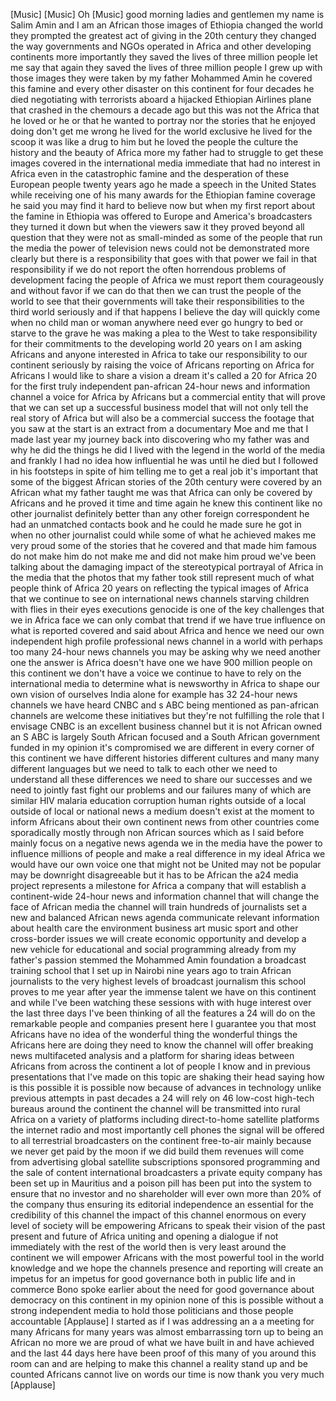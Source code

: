 
[Music]
[Music]
Oh
[Music]
good morning ladies and gentlemen my
name is Salim Amin and I am an African
those images of Ethiopia changed the
world
they prompted the greatest act of giving
in the 20th century they changed the way
governments and NGOs operated in Africa
and other developing continents more
importantly they saved the lives of
three million people let me say that
again they saved the lives of three
million people I grew up with those
images they were taken by my father
Mohammed Amin he covered this famine and
every other disaster on this continent
for four decades he died negotiating
with terrorists aboard a hijacked
Ethiopian Airlines plane that crashed in
the chemours
a decade ago but this was not the Africa
that he loved or he or that he wanted to
portray nor the stories that he enjoyed
doing don&#39;t get me wrong he lived for
the world exclusive he lived for the
scoop it was like a drug to him but he
loved the people the culture the history
and the beauty of Africa more my father
had to struggle to get these images
covered in the international media
immediate that had no interest in Africa
even in the catastrophic famine and the
desperation of these European people
twenty years ago he made a speech in the
United States while receiving one of his
many awards for the Ethiopian famine
coverage he said you may find it hard to
believe now but when my first report
about the famine in Ethiopia was offered
to Europe and America&#39;s broadcasters
they turned it down but when the viewers
saw it they proved beyond all question
that they were not as small-minded as
some of the people that run the media
the power of television news could not
be demonstrated more clearly
but there is a responsibility that goes
with that power we fail in that
responsibility if we do not report the
often horrendous problems of development
facing the people of Africa we must
report them courageously and without
favor if we can do that then we can
trust the people of the world to see
that their governments will take their
responsibilities to the third world
seriously and if that happens I believe
the day will quickly come when no child
man or woman anywhere need ever go
hungry to bed
or starve to the grave he was making a
plea to the West to take responsibility
for their commitments to the developing
world 20 years on I am asking Africans
and anyone interested in Africa to take
our responsibility to our continent
seriously by raising the voice of
Africans reporting on Africa for
Africans I would like to share a vision
a dream it&#39;s called a 20 for Africa 20
for the first truly independent
pan-african 24-hour news and information
channel a voice for Africa by Africans
but a commercial entity that will prove
that we can set up a successful business
model that will not only tell the real
story of Africa but will also be a
commercial success the footage that you
saw at the start is an extract from a
documentary Moe and me that I made last
year my journey back into discovering
who my father was and why he did the
things he did I lived with the legend in
the world of the media and frankly I had
no idea how influential he was until he
died but I followed in his footsteps
in spite of him telling me to get a real
job it&#39;s important that some of the
biggest African stories of the 20th
century were covered by an African what
my father taught me was that Africa can
only be covered by Africans and he
proved it time and time again he knew
this continent like no other journalist
definitely better than any other foreign
correspondent he had an unmatched
contacts book
and he could he made sure he got in when
no other journalist could while some of
what he achieved makes me very proud
some of the stories that he covered and
that made him famous do not make him do
not make me and did not make him proud
we&#39;ve been talking about the damaging
impact of the stereotypical portrayal of
Africa in the media that the photos that
my father took still represent much of
what people think of Africa 20 years on
reflecting the typical images of Africa
that we continue to see on international
news channels starving children with
flies in their eyes executions genocide
is one of the key challenges that we in
Africa face we can only combat that
trend if we have true influence on what
is reported covered and said about
Africa and hence we need our own
independent high profile professional
news channel in a world with perhaps too
many 24-hour news channels you may be
asking why we need another one the
answer is Africa doesn&#39;t have one we
have 900 million people on this
continent we don&#39;t have a voice we
continue to have to rely on the
international media to determine what is
newsworthy in Africa to shape our own
vision of ourselves India alone for
example has 32 24-hour news channels we
have heard CNBC and s ABC being
mentioned as pan-african channels are
welcome these initiatives but they&#39;re
not fulfilling the role that I envisage
CNBC is an excellent business channel
but it is not African owned an S ABC is
largely South African focused and a
South African government funded in my
opinion it&#39;s compromised we are
different in every corner of this
continent we have different histories
different cultures and many many
different languages but we need to talk
to each other we need to understand all
these differences we need to share our
successes and we need to jointly fast
fight our problems and our failures many
of which are similar HIV malaria
education corruption human rights
outside of a local outside of local or
national news a medium doesn&#39;t exist at
the moment to inform Africans about
their own continent news from other
countries come sporadically mostly
through non African sources which as I
said before mainly focus on a negative
news agenda we in the media have the
power to influence millions of people
and make a real difference in my ideal
Africa we would have our own voice one
that might not be United may not be
popular may be downright disagreeable
but it has to be African the a24 media
project represents a milestone for
Africa a company that will establish a
continent-wide 24-hour news and
information channel that will change the
face of African media the channel will
train hundreds of journalists set a new
and balanced African news agenda
communicate relevant information about
health care the environment business art
music sport and other cross-border
issues we will create economic
opportunity and develop a new vehicle
for educational and social programming
already from my father&#39;s passion stemmed
the Mohammed Amin foundation a broadcast
training school that I set up in Nairobi
nine years ago to train African
journalists to the very highest levels
of broadcast journalism this school
proves to me year after year the immense
talent we have on this continent and
while I&#39;ve been watching these sessions
with with huge interest over the last
three days I&#39;ve been thinking of all the
features a 24 will do on the remarkable
people and companies present here I
guarantee you that most Africans have no
idea of the wonderful thing the
wonderful things the Africans here are
doing they need to know the channel will
offer breaking news multifaceted
analysis and a platform for sharing
ideas between Africans from across the
continent a lot of people I know and in
previous presentations that I&#39;ve made on
this topic are shaking their head saying
how is this possible it is possible now
because of advances in technology unlike
previous attempts in past decades a 24
will rely on 46 low-cost high-tech
bureaus
around the continent the channel will be
transmitted into rural Africa on a
variety of platforms including
direct-to-home satellite platforms the
internet radio and most importantly cell
phones the signal will be offered to all
terrestrial broadcasters on the
continent free-to-air mainly because we
never get paid by the moon if we did
build them revenues will come from
advertising global satellite
subscriptions sponsored programming and
the sale of content international
broadcasters a private equity company
has been set up in Mauritius and a
poison pill has been put into the system
to ensure that no investor and no
shareholder will ever own more than 20%
of the company thus ensuring its
editorial independence an essential for
the credibility of this channel the
impact of this channel enormous on every
level of society will be empowering
Africans to speak their vision of the
past present and future of Africa
uniting and opening a dialogue if not
immediately with the rest of the world
then is very least around the continent
we will empower Africans with the most
powerful tool in the world knowledge and
we hope the channels presence and
reporting will create an impetus for an
impetus for good governance both in
public life and in commerce Bono spoke
earlier about the need for good
governance about democracy on this
continent in my opinion none of this is
possible without a strong independent
media to hold those politicians and
those people accountable
[Applause]
I started as if I was addressing an a a
meeting for many Africans for many years
was almost embarrassing torn up to being
an African no more we are proud of what
we have built in and have achieved and
the last 44 days here have been proof of
this many of you around this room can
and are helping to make this channel a
reality stand up and be counted
Africans cannot live on words our time
is now thank you very much
[Applause]
